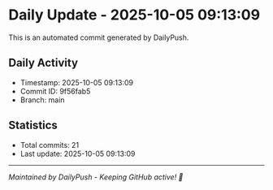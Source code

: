 # Daily Update - 2025-10-05 09:13:09

This is an automated commit generated by DailyPush.

## Daily Activity
- Timestamp: 2025-10-05 09:13:09
- Commit ID: 9f56fab5
- Branch: main

## Statistics
- Total commits: 21
- Last update: 2025-10-05 09:13:09

---
*Maintained by DailyPush - Keeping GitHub active! 🚀*
